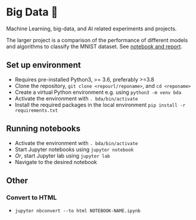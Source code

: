 # Big Data :rocket:
Machine Learning, big-data, and AI related experiments and projects.

The larger project is a comparison of the performance of different models and algorithms to classify the MNIST dataset. See [notebook and report](https://github.com/janusboandersen/big-data/tree/master/mnist-project).

## Set up environment
- Requires pre-installed Python3, >= 3.6, preferably >=3.8
- Clone the repository, `git clone <repourl/reponame>`, and `cd <reponame>`
- Create a virtual Python environment e.g. using `python3 -m venv bda`
- Activate the environment with `. bda/bin/activate`
- Install the required packages in the local environment `pip install -r requirements.txt`

## Running notebooks
- Activate the environment with `. bda/bin/activate`
- Start Jupyter notebooks using `jupyter notebook`
- *Or*, start Jupyter lab using `jupyter lab`
- Navigate to the desired notebook

## Other
### Convert to HTML
- `jupyter nbconvert --to html NOTEBOOK-NAME.ipynb`
